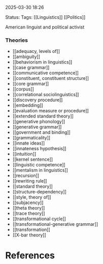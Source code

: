 2025-03-30 18:26

Status:
Tags: [[Linguistics]] [[Politics]]

American linguist and political activist
### Theories
- [[adequacy, levels of]]
- [[ambiguity]]
- [[behaviorism in linguistics]]
- [[case grammar]]
- [[communicative competence]]
- [[constituent, constituent structure]]
- [[core grammar]]
- [[corpus]]
- [[correlational sociolinguistics]]
- [[discovery procedure]]
- [[embedding]]
- [[evaluation measure or procedure]]
- [[extended standard theory]]
- [[generative phonology]]
- [[generative grammar]]
- [[government and binding]]
- [[grammaticality]]
- [[innate ideas]]
- [[innateness hypothesis]]
- [[intuition]]
- [[kernel sentence]]
- [[linguistic competence]]
- [[mentalism in linguistics]]
- [[recursion]]
- [[rewriting rule]]
- [[standard theory]]
- [[structure-dependency]]
- [[style, theory of]]
- [[subjacency]]
- [[theta theory]]
- [[trace theory]]
- [[transformational cycle]]
- [[transformational-generative grammar]]
- [[transformation]]
- [[X-bar theory]]

# References
